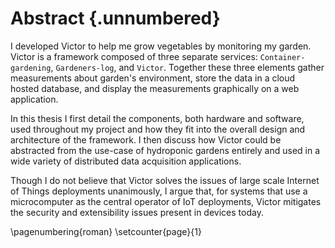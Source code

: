 # Abstract {.unnumbered}

I developed Victor to help me grow vegetables by monitoring my garden. Victor is a framework composed of three separate services: `Container-gardening`, `Gardeners-log`, and `Victor`. Together these three elements gather measurements about garden's environment, store the data in a cloud hosted database, and display the measurements graphically on a web application.

In this thesis I first detail the components, both hardware and software, used throughout my project and how they fit into the overall design and architecture of the framework. I then discuss how Victor could be abstracted from the use-case of hydroponic gardens entirely and used in a wide variety of distributed data acquisition applications.

Though I do not believe that Victor solves the issues of large scale Internet of Things deployments unanimously, I argue that, for systems that use a microcomputer as the central operator of IoT deployments, Victor mitigates the security and extensibility issues present in devices today.

\pagenumbering{roman} \setcounter{page}{1}
